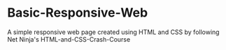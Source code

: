 # Basic-Responsive-Web
A simple responsive web page created using HTML and CSS by following Net Ninja's HTML-and-CSS-Crash-Course
